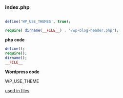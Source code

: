 ### index.php

```php

define('WP_USE_THEMES', true);

require( dirname(__FILE__) . '/wp-blog-header.php');

```
**php code**

```php
define();
require();
dirname();
__FILE__

```
**Wordpress code**

WP_USE_THEME

[used in files](https://github.com/WordPress/WordPress/search?utf8=%E2%9C%93&q=WP_USE_THEMES&type=)
